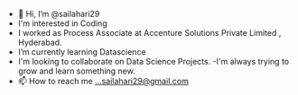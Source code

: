 - 👋 Hi, I’m @sailahari29
- I'm interested in Coding
- I worked as Process Associate at Accenture Solutions Private Limited , Hyderabad.
- I’m currently learning Datascience
- I'm looking to collaborate on Data Science Projects.
-I'm always trying to grow and learn something new.
- 📫 How to reach me ...sailahari29@gmail.com

<!---
sailahari29/sailahari29 is a ✨ special ✨ repository because its `README.md` (this file) appears on your GitHub profile.
You can click the Preview link to take a look at your changes.
--->
